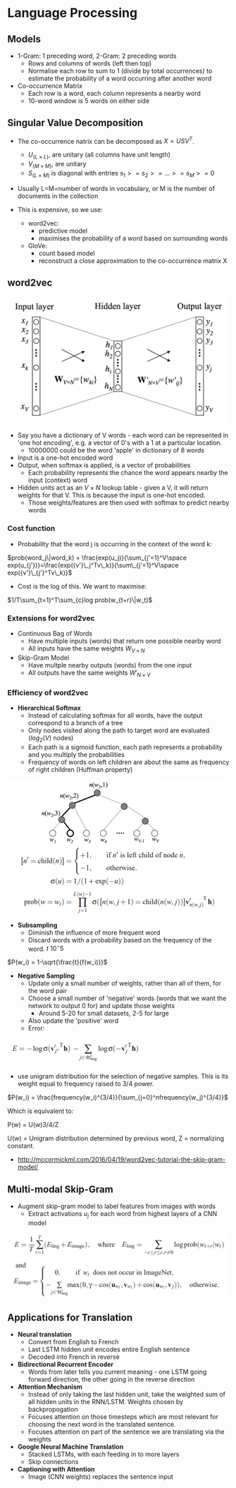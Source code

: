 # Language Processing
## Models
* 1-Gram: 1 preceding word, 2-Gram: 2 preceding words
    * Rows and columns of words (left then top)
    * Normalise each row to sum to 1 (divide by total occurrences) to estimate the probability of a word occurring after another word
* Co-occurrence Matrix
    * Each row is a word, each column represents a nearby word
    * 10-word window is 5 words on either side

## Singular Value Decomposition
* The co-occurrence natrix can be decomposed as $X = USV^T$.
    * $U_{(L\times L)}$, are unitary (all columns have unit length)
    * $V_{(M\times M)}$, are unitary
    * $S_{(L\times M)}$ is diagonal with entries $s_1 >= s_2 >= ... >= s_M >= 0$

* Usually L=M=number of words in vocabulary, or M is the number of documents in the collection
* This is expensive, so we use:
    * word2vec: 
        * predictive model
        * maximises the probability of a word based on surrounding words
    * GloVe:
        * count based model
        * reconstruct a close approximation to the co-occurrence matrix X

## word2vec

![](word2vec.png)

* Say you have a dictionary of V words - each word can be represented in 'one hot encoding', e.g. a vector of 0's with a 1 at a particular location.
    * 10000000 could be the word 'apple' in dictionary of 8 words
* Input is a one-hot encoded word
* Output, when softmax is applied, is a vector of probabilities
    * Each probability represents the chance the word appears nearby the input (context) word
* Hidden units act as an $V\times N$ lookup table - given a V, it will return weights for that V. This is because the input is one-hot encoded.
    * Those weights/features are then used with softmax to predict nearby words

### Cost function
* Probability that the word j is occurring in the context of the word k:

$prob(word_j\|word_k) = \frac{exp(u_j)}{\sum_{j'=1}^V\space exp(u_{j'})}=\frac{exp({v'}\_j^Tv\_k)}{\sum\_{j'=1}^V\space exp({v'}\_{j'}^Tv\_k)}$

* Cost is the log of this. We want to maximise:

$1/T\sum_{t=1}^T\sum_{c}log prob(w_{t+r}\|w_t)$

### Extensions for word2vec
* Continuous Bag of Words
    * Have multiple inputs (words) that return one possible nearby word
    * All inputs have the same weights $W_{V\times N}$
* Skip-Gram Model
    * Have multple nearby outputs (words) from the one input
    * All outputs have the same weights $W'_{N\times V}$

### Efficiency of word2vec
* **Hierarchical Softmax**
    * Instead of calculating softmax for all words, have the output correspond to a branch of a tree
    * Only nodes visited along the path to target word are evaluated ($log_2(V)$ nodes)
    * Each path is a sigmoid function, each path represents a probability and you multiply the probabilities
    * Frequency of words on left children are about the same as frequency of right children (Huffman property)

![](hierarchical_softmax.png)

* **Subsampling**
    * Diminish the influence of more frequent word
    * Discard words with a probability based on the frequency of the word. $t ~ 10^-5$

$P(w_i) = 1-\sqrt{\frac{t}{f(w_i)}}$

* **Negative Sampling**
    * Update only a small number of weights, rather than all of them, for the word pair
    * Choose a small number of 'negative' words (words that we want the network to output 0 for) and update those weights
        * Around 5-20 for small datasets, 2-5 for large
    * Also update the 'positive' word
    * Error:

![](negative_sampling_error.png)
    
* use unigram distribution for the selection of negative samples. This is its weight equal to frequency raised to 3/4 power.

$P(w_i) = \frac{frequency(w_i)^{3/4}}{\sum_{j=0}^nfrequency(w_j)^{3/4}}$

Which is equivalent to:

P(w) = U(w)3/4/Z

U(w) = Unigram distribution determined by previous word,
Z = normalizing constant.

* http://mccormickml.com/2016/04/19/word2vec-tutorial-the-skip-gram-model/

## Multi-modal Skip-Gram
* Augment skip-gram model to label features from images with words
    * Extract activations $u_j$ for each word from highest layers of a CNN model

![](error_lingimage.png)

## Applications for Translation
* **Neural translation**
    * Convert from English to French
    * Last LSTM hidden unit encodes entire English sentence
    * Decoded into French in reverse
* **Bidirectional Recurrent Encoder**
    * Words from later tells you current meaning - one LSTM going forward direction, the other going in the reverse direction
* **Attention Mechanism**
    * Instead of only taking the last hidden unit, take the weighted sum of all hidden units in the RNN/LSTM. Weights chosen by backpropogation
    * Focuses attention on those timesteps which are most relevant for choosing the next word in the translated sentence.
    * Focuses attention on part of the sentence we are translating via the weights
* **Google Neural Machine Translation**
    * Stacked LSTMs, with each feeding in to more layers
    * Skip connections
* **Captioning with Attention**
    * Image (CNN weights) replaces the sentence input